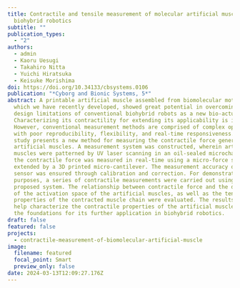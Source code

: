 ```yaml
---
title: Contractile and tensile measurement of molecular artificial muscles for
  biohybrid robotics
subtitle: ""
publication_types:
  - "2"
authors:
  - admin
  - Kaoru Uesugi
  - Takahiro Nitta
  - Yuichi Hiratsuka
  - Keisuke Morishima
doi: https://doi.org/10.34133/cbsystems.0106
publication: "*Cyborg and Bionic Systems, 5*"
abstract: A printable artificial muscle assembled from biomolecular motors,
  which we have recently developed, showed great potential in overcoming the
  design limitations of conventional biohybrid robots as a new bio-actuator.
  Characterizing its contractility for extending its applicability is important.
  However, conventional measurement methods are comprised of complex operations
  with poor reproducibility, flexibility, and real-time responsiveness. This
  study presents a new method for measuring the contractile force generated by
  artificial muscles. A measurement system was constructed, wherein artificial
  muscles were patterned by UV laser scanning in an oil-sealed microchamber, and
  the contractile force was measured in real-time using a micro-force sensor
  extended by a 3D printed micro-cantilever. The measurement accuracy of the
  sensor was ensured through calibration and correction. For demonstration
  purposes, a series of contractile measurements were carried out using the
  proposed system. The relationship between contractile force and the dimensions
  of the activation space of the artificial muscles, as well as the tensile
  properties of the contracted muscle chain were evaluated. The results will
  help characterize the contractile properties of the artificial muscle and lay
  the foundations for its further application in biohybrid robotics.
draft: false
featured: false
projects:
  - contractile-measurement-of-biomolecular-artificial-muscle
image:
  filename: featured
  focal_point: Smart
  preview_only: false
date: 2024-03-13T12:09:27.176Z
---
```

